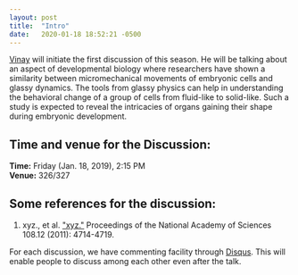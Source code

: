 ```yaml
---
layout: post
title:  "Intro"
date:   2020-01-18 18:52:21 -0500
---
```

[Vinay](https://www.imsc.res.in/~vinayv/) will initiate the first discussion of this season. He will be talking about an aspect of developmental biology where researchers have shown a similarity between micromechanical movements of embryonic cells and glassy dynamics. The tools from glassy physics can help in understanding the behavioral change of a group of cells from fluid-like to solid-like. Such a study is expected to reveal the intricacies of organs gaining their shape during embryonic development. 

## Time and venue for the Discussion:
**Time:** Friday (Jan. 18, 2019), 2:15 PM  
**Venue:** 326/327  

## Some references for the discussion:

1. xyz., et al. ["xyz."](https://www.pnas.org/content/pnas/108/12/4714.full.pdf) Proceedings of the National Academy of Sciences 108.12 (2011): 4714-4719.


For each discussion, we have commenting facility through [Disqus](https://disqus.com/). This will enable people to discuss among each other even after the talk.
